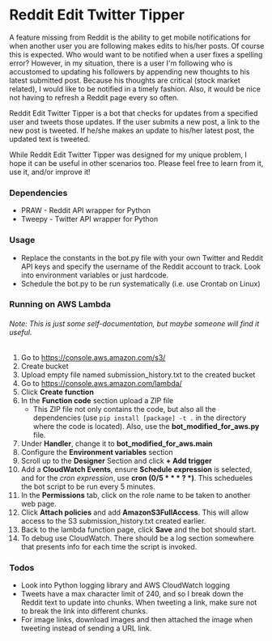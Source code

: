 # Reddit Edit Twitter Tipper

A feature missing from Reddit is the ability to get mobile notifications for when another user you are following makes edits to his/her posts. Of course this is expected. Who would want to be notified when a user fixes a spelling error? However, in my situation, there is a user I'm following who is accustomed to updating his followers by appending new thoughts to his latest submitted post. Because his thoughts are critical (stock market related), I would like to be notified in a timely fashion. Also, it would be nice not having to refresh a Reddit page every so often.

Reddit Edit Twitter Tipper is a bot that checks for updates from a specified user and tweets those updates. If the user submits a new post, a link to the new post is tweeted. If he/she makes an update to his/her latest post, the updated text is tweeted. 

While Reddit Edit Twitter Tipper was designed for my unique problem, I hope it can be useful in other scenarios too. Please feel free to learn from it, use it, and/or improve it!

### Dependencies
  - PRAW - Reddit API wrapper for Python
  - Tweepy - Twitter API wrapper for Python

### Usage
  - Replace the constants in the bot.py file with your own Twitter and Reddit API keys and specify the username of the Reddit account to track. Look into environment variables or just hardcode.
  - Schedule the bot.py to be run systematically (i.e. use Crontab on Linux)

### Running on AWS Lambda
###### Note: This is just some self-documentation, but maybe someone will find it useful.
1. Go to https://console.aws.amazon.com/s3/
2. Create bucket
3. Upload empty file named submission_history.txt to the created bucket
4. Go to https://console.aws.amazon.com/lambda/
5. Click **Create function**
6. In the **Function code** section upload a ZIP file
    - This ZIP file not only contains the code, but also all the dependencies (use ```pip install [package] -t .``` in the directory where the code is located). Also, use the **bot_modified_for_aws.py** file.
7. Under **Handler**, change it to **bot_modified_for_aws.main**
8. Configure the **Environment variables** section
9. Scroll up to the **Designer** Section and click **+ Add trigger**
10. Add a **CloudWatch Events**, ensure **Schedule expression** is selected, and for the *cron expression*, use **cron (0/5 \* \* \* ? \*)**. This schedueles the bot script to be run every 5 minutes.
11. In the **Permissions** tab, click on the role name to be taken to another web page.
12. Click **Attach policies** and add **AmazonS3FullAccess**. This will allow access to the S3 submission_history.txt created earlier.
13. Back to the lambda function page, click **Save** and the bot should start.
14. To debug use CloudWatch. There should be a log section somewhere that presents info for each time the script is invoked.

### Todos
* Look into Python logging library and AWS CloudWatch logging
* Tweets have a max character limit of 240, and so I break down the Reddit text to update into chunks. When tweeting a link, make sure not to break the link into different chunks.
* For image links, download images and then attached the image when tweeting instead of sending a URL link.

